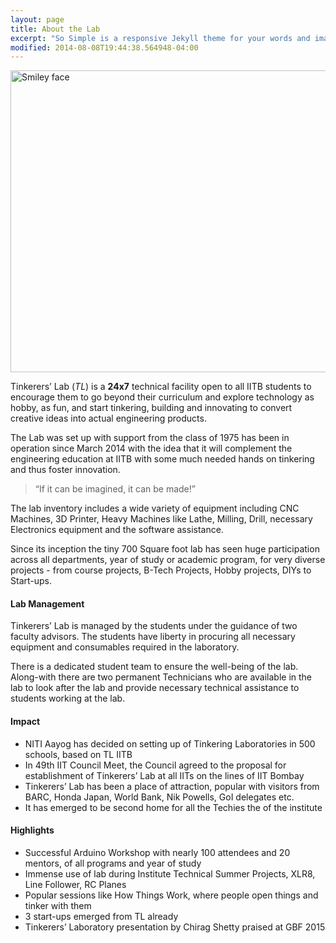```yaml
---
layout: page
title: About the Lab
excerpt: "So Simple is a responsive Jekyll theme for your words and images."
modified: 2014-08-08T19:44:38.564948-04:00
---
```


<img align="center" src="/images/about_lab.jpg" alt="Smiley face" height="483" width="644">

Tinkerers’ Lab (*TL*)  is a **24x7** technical facility open to all IITB students to encourage them to go beyond their curriculum and explore technology as hobby, as fun, and start tinkering, building and innovating to convert creative ideas into actual engineering products.

The Lab was set up with support from the class of 1975 has been in operation since March 2014 with the idea that it will complement the engineering education at IITB with some much needed hands on tinkering and thus foster innovation.

>“If it can be imagined, it can be made!”

The lab inventory includes a wide variety of equipment including CNC Machines, 3D Printer, Heavy Machines like Lathe, Milling, Drill, necessary Electronics equipment and the software assistance.
   
Since its inception the tiny 700 Square foot lab has seen huge participation across all departments, year of study or academic program, for very diverse projects - from course projects, B-Tech Projects, Hobby projects, DIYs to Start-ups.

#### Lab Management

Tinkerers’ Lab is managed by the students under the guidance of two faculty advisors. The students have liberty in procuring all necessary equipment and consumables required in the laboratory.

There is a dedicated student team to ensure the well-being of the lab. Along-with there are two permanent Technicians who are available in the lab to look after the lab and provide necessary technical assistance to students working at the lab. 

#### Impact

- NITI Aayog has decided on setting up of Tinkering Laboratories in 500 schools, based on TL IITB
- In 49th IIT Council Meet, the Council agreed to the proposal for establishment of Tinkerers’ Lab at all IITs on the lines of IIT Bombay
- Tinkerers’ Lab has been a place of attraction, popular with visitors from BARC, Honda Japan, World Bank, Nik Powells, GoI delegates etc.
- It has emerged to be second home for all the Techies the of the institute

#### Highlights

- Successful Arduino Workshop with nearly 100 attendees and 20 mentors, of all programs and year of study
- Immense use of lab during Institute Technical Summer Projects, XLR8, Line Follower, RC Planes
- Popular sessions like How Things Work, where people open things and tinker with them
- 3 start-ups emerged from TL already
- Tinkerers’ Laboratory presentation by Chirag Shetty praised at GBF 2015
